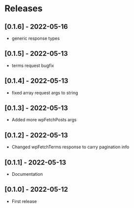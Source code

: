 # Releases

## [0.1.6] - 2022-05-16
- generic response types

## [0.1.5] - 2022-05-13

- terms request bugfix

## [0.1.4] - 2022-05-13

- fixed array request args to string

## [0.1.3] - 2022-05-13

- Added more wpFetchPosts args

## [0.1.2] - 2022-05-13

- Changed wpFetchTerms response to carry pagination info

## [0.1.1] - 2022-05-13

- Documentation

## [0.1.0] - 2022-05-12

- First release